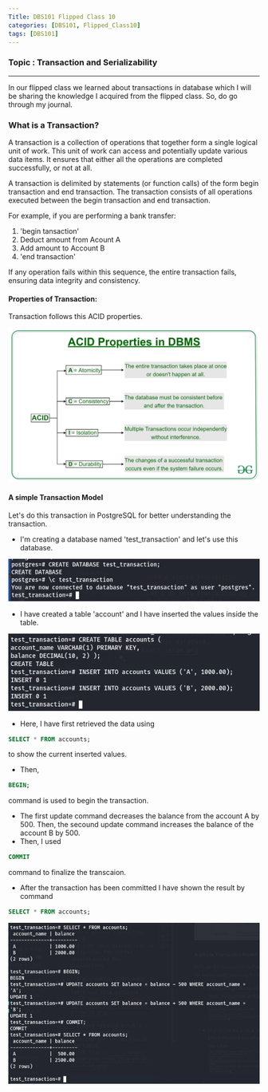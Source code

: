 ```yaml
---
Title: DBS101 Flipped Class 10
categories: [DBS101, Flipped_Class10]
tags: [DBS101]
---
```


### Topic : Transaction and Serializability

---
In our flipped class we learned about transactions in database which I will be sharing the knowledge I acquired from the flipped class. So, do go through my journal.

### What is a Transaction?
A transaction is a collection of operations that together form a single logical unit of work. This unit of work can access and potentially update various data items.
It ensures that either all the operations are completed successfully, or not at all.

A transaction is delimited by statements (or function calls)
of the form begin transaction and end transaction.
The transaction consists of all operations executed between
the begin transaction and end transaction.

For example, if you are performing a bank transfer:

1. 'begin tansaction'
2. Deduct amount from Acount A
3. Add amount to Account B
4. 'end transaction'

If any operation fails within this sequence, the entire transaction fails, ensuring data integrity and consistency.

#### Properties of Transaction:

Transaction follows this ACID properties.

![alt text](</image/ACID.png>)

#### A simple Transaction Model

Let's do this transaction in PostgreSQL for better understanding the transaction.

- I'm creating a database named 'test_transaction' and let's use this database.

![alt text](</image/Screenshot from 2024-06-06 07-34-18.png>)

- I have created a table 'account' and I have inserted the values inside the table.

![alt text](</image/Screenshot from 2024-06-06 07-36-07.png>)

- Here, I have first retrieved the data using 
```sql
SELECT * FROM accounts;
```
to show the current inserted values.
- Then, 
```sql
BEGIN;
```
 command is used to begin the transaction.
- The first update command decreases the balance from the account A by 500. Then, the secound update command increases the balance of the account B by 500.
- Then, I used 
```sql
COMMIT
```
command to finalize the transcaion.
- After the transaction has been committed I have shown the result by command
```sql
SELECT * FROM accounts;
```
![alt text](</image/sample_transaction.png>)
